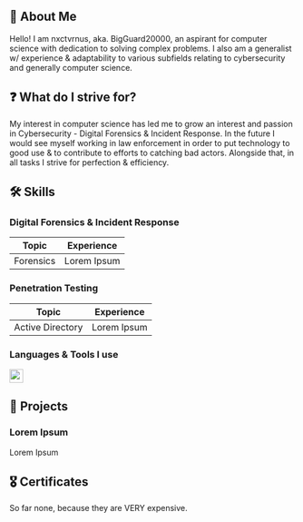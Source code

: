## 👤 About Me

Hello! I am nxctvrnus, aka. BigGuard20000, an aspirant for computer science with dedication to solving complex problems. I also am a generalist w/ experience & adaptability to various subfields relating to cybersecurity and generally computer science.

## ❓ What do I strive for?

My interest in computer science has led me to grow an interest and passion in Cybersecurity - Digital Forensics & Incident Response. In the future I would see myself working in law enforcement in order to put technology to good use & to contribute to efforts to catching bad actors. Alongside that, in all tasks I strive for perfection & efficiency.

## 🛠️ Skills

### Digital Forensics & Incident Response
| Topic      | Experience |
| ----------- | ----------- |
| Forensics      |  Lorem Ipsum       |

### Penetration Testing
| Topic      | Experience |
| ----------- | ----------- |
| Active Directory      |  Lorem Ipsum       |

### Languages & Tools I use
[<img width="24" height="24" src="https://img.icons8.com/external-tal-revivo-shadow-tal-revivo/24/external-lua-is-a-lightweight-multi-paradigm-programming-language-logo-shadow-tal-revivo.png" alt="external-lua-is-a-lightweight-multi-paradigm-programming-language-logo-shadow-tal-revivo"/>](https://img.icons8.com/?size=100&id=mazno5QJBBis&format=png&color=000000)

## 💼 Projects
### Lorem Ipsum
Lorem Ipsum

## 🎖️ Certificates
So far none, because they are VERY expensive.
